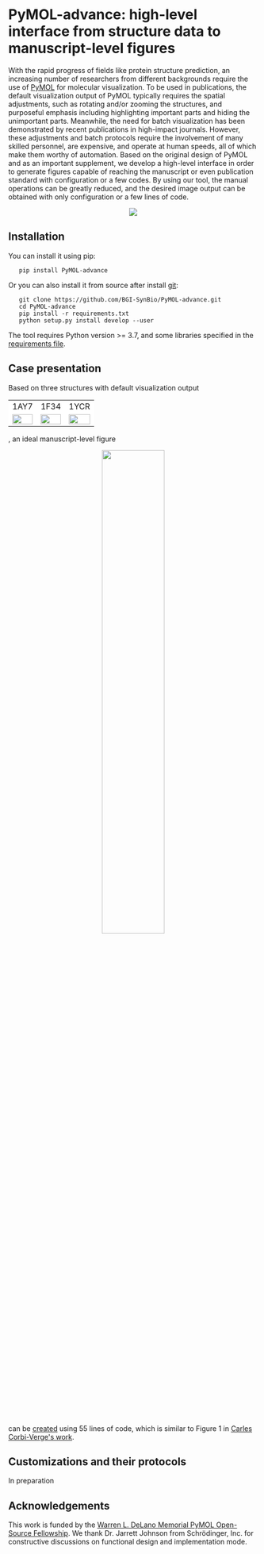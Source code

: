# PyMOL-advance: high-level interface from structure data to manuscript-level figures

With the rapid progress of fields like protein structure prediction, 
an increasing number of researchers from different backgrounds require the use of 
[PyMOL](https://pymol.org/2/) for molecular visualization.
To be used in publications, the default visualization output of PyMOL typically requires 
the spatial adjustments, such as rotating and/or zooming the structures, and 
purposeful emphasis including highlighting important parts and hiding the unimportant parts.
Meanwhile, the need for batch visualization has been demonstrated by recent publications in high-impact journals.
However, these adjustments and batch protocols require the involvement of many skilled personnel, are expensive, 
and operate at human speeds, all of which make them worthy of automation.
Based on the original design of PyMOL and as an important supplement, 
we develop a high-level interface in order to generate figures capable of reaching the 
manuscript or even publication standard with configuration or a few codes.
By using our tool, the manual operations can be greatly reduced, 
and the desired image output can be obtained with only configuration or a few lines of code.

<p align="center">
    <img src="https://github.com/BGI-SynBio/PyMOL-advance/blob/main/docs/source/_static/overview.png"/>
</p>


## Installation
You can install it using pip:

```commandline
   pip install PyMOL-advance
```

Or you can also install it from source after install [git](https://git-scm.com/):

```commandline
   git clone https://github.com/BGI-SynBio/PyMOL-advance.git
   cd PyMOL-advance
   pip install -r requirements.txt
   python setup.py install develop --user
```

The tool requires Python version >= 3.7, and some libraries specified 
in the [requirements file](https://github.com/BGI-SynBio/PyMOL-advance/blob/main/requirements.txt).

## Case presentation
Based on three structures with default visualization output 
<table width="100%" align="center", table-layout:fixed>
    <tr>
        <td bgcolor="#FFFFFF" bgcolor="#FFFFFF" align="center">1AY7</td>
        <td bgcolor="#FFFFFF" bgcolor="#FFFFFF" align="center">1F34</td>
        <td bgcolor="#FFFFFF" bgcolor="#FFFFFF" align="center">1YCR</td>
    </tr>
    <tr>
        <td bgcolor="#FFFFFF">
            <img width="100%" src="https://github.com/BGI-SynBio/PyMOL-advance/blob/main/cases/baseline/1.1AY7.png"/>
        </td>
        <td bgcolor="#FFFFFF">
            <img width="100%" src="https://github.com/BGI-SynBio/PyMOL-advance/blob/main/cases/baseline/1.1F34.png"/>
        </td>
        <td bgcolor="#FFFFFF">
            <img width="100%" src="https://github.com/BGI-SynBio/PyMOL-advance/blob/main/cases/baseline/1.1YCR.png"/>
        </td>
    </tr>
</table>

, an ideal manuscript-level figure 

<p align="center">
    <img width="50%" src="https://github.com/BGI-SynBio/PyMOL-advance/blob/main/cases/designed/1.png"/>
</p>

can be [created](https://github.com/BGI-SynBio/PyMOL-advance/blob/main/cases/case_1.py) 
using 55 lines of code, which is similar to Figure 1 in 
[Carles Corbi-Verge's work](https://biosignaling.biomedcentral.com/articles/10.1186/s12964-016-0131-4).

## Customizations and their protocols
In preparation


## Acknowledgements
This work is funded by the 
[Warren L. DeLano Memorial PyMOL Open-Source Fellowship](http://pymol.org/fellowship). 
We thank Dr. Jarrett Johnson from Schrödinger, Inc. for constructive discussions 
on functional design and implementation mode.